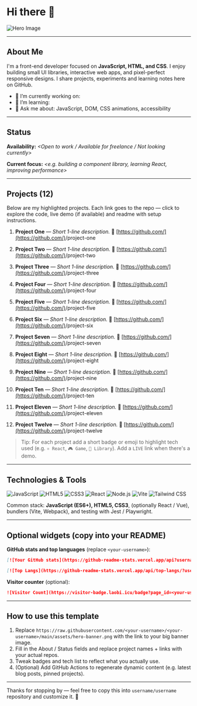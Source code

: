 # Hi there 👋

<!-- Hero image: replace the URL below with a large image you host (GitHub repo / imgur / your site). Recommended size: 1200×400 — use a wide banner-style image. -->

![Hero Image](https://raw.githubusercontent.com/<your-username>/<your-username>/main/assets/hero-banner.png)

---

## About Me

I'm a front-end developer focused on **JavaScript, HTML, and CSS**. I enjoy building small UI libraries, interactive web apps, and pixel-perfect responsive designs. I share projects, experiments and learning notes here on GitHub.

* 🔭 I’m currently working on: **<short project name or goal>**
* 🌱 I’m learning: **<new tech or topic>**
* 💬 Ask me about: JavaScript, DOM, CSS animations, accessibility

---

## Status

**Availability:** *<Open to work / Available for freelance / Not looking currently>*

**Current focus:** *<e.g. building a component library, learning React, improving performance>*

---

## Projects (12)

Below are my highlighted projects. Each link goes to the repo — click to explore the code, live demo (if available) and readme with setup instructions.

1. **Project One** — *Short 1-line description.*
   🔗 [https://github.com/](https://github.com/)<your-username>/project-one

2. **Project Two** — *Short 1-line description.*
   🔗 [https://github.com/](https://github.com/)<your-username>/project-two

3. **Project Three** — *Short 1-line description.*
   🔗 [https://github.com/](https://github.com/)<your-username>/project-three

4. **Project Four** — *Short 1-line description.*
   🔗 [https://github.com/](https://github.com/)<your-username>/project-four

5. **Project Five** — *Short 1-line description.*
   🔗 [https://github.com/](https://github.com/)<your-username>/project-five

6. **Project Six** — *Short 1-line description.*
   🔗 [https://github.com/](https://github.com/)<your-username>/project-six

7. **Project Seven** — *Short 1-line description.*
   🔗 [https://github.com/](https://github.com/)<your-username>/project-seven

8. **Project Eight** — *Short 1-line description.*
   🔗 [https://github.com/](https://github.com/)<your-username>/project-eight

9. **Project Nine** — *Short 1-line description.*
   🔗 [https://github.com/](https://github.com/)<your-username>/project-nine

10. **Project Ten** — *Short 1-line description.*
    🔗 [https://github.com/](https://github.com/)<your-username>/project-ten

11. **Project Eleven** — *Short 1-line description.*
    🔗 [https://github.com/](https://github.com/)<your-username>/project-eleven

12. **Project Twelve** — *Short 1-line description.*
    🔗 [https://github.com/](https://github.com/)<your-username>/project-twelve

> Tip: For each project add a short badge or emoji to highlight tech used (e.g. `⚛️ React`, `🎮 Game`, `🧩 Library`). Add a `LIVE` link when there's a demo.

---

## Technologies & Tools

![JavaScript](https://img.shields.io/badge/JavaScript-ES6-yellow?style=flat-square)
![HTML5](https://img.shields.io/badge/HTML5-HTML5-orange?style=flat-square)
![CSS3](https://img.shields.io/badge/CSS3-CSS3-blue?style=flat-square)
![React](https://img.shields.io/badge/React-React-blue?style=flat-square)
![Node.js](https://img.shields.io/badge/Node.js-Node-green?style=flat-square)
![Vite](https://img.shields.io/badge/Vite-Vite-ff69b4?style=flat-square)
![Tailwind CSS](https://img.shields.io/badge/Tailwind-Tailwind-06b6d4?style=flat-square)

Common stack: **JavaScript (ES6+), HTML5, CSS3**, (optionally React / Vue), bundlers (Vite, Webpack), and testing with Jest / Playwright.

---

## Optional widgets (copy into your README)

**GitHub stats and top languages** (replace `<your-username>`):

```md
[![Your GitHub stats](https://github-readme-stats.vercel.app/api?username=<your-username>&show_icons=true&theme=vue)](https://github.com/<your-username>)

[![Top Langs](https://github-readme-stats.vercel.app/api/top-langs/?username=<your-username>&layout=compact&theme=vue)](https://github.com/<your-username>)
```

**Visitor counter** (optional):

```md
![Visitor Count](https://visitor-badge.laobi.icu/badge?page_id=<your-username>.<your-username>)
```

---

## How to use this template

1. Replace `https://raw.githubusercontent.com/<your-username>/<your-username>/main/assets/hero-banner.png` with the link to your big banner image.
2. Fill in the About / Status fields and replace project names + links with your actual repos.
3. Tweak badges and tech list to reflect what you actually use.
4. (Optional) Add GitHub Actions to regenerate dynamic content (e.g. latest blog posts, pinned projects).

---

Thanks for stopping by — feel free to copy this into `username/username` repository and customize it. 🚀
